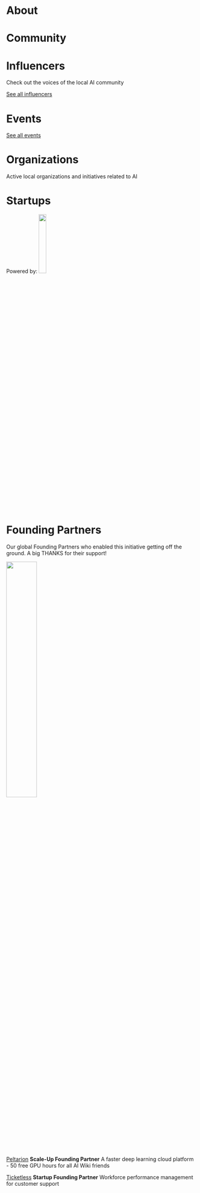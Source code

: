 




<div class=CityPageSpecific>

<div class=status>

</div>

# About

<!-- ADMINS SHOULD WRITE OVERVIEW FOR CITIES IN <div class=overview> SECTION OF ABOUT

    First line of overview should have information of ambassador for specific city. 
    You can find  format HERE:

    <strong>CONTACT: [Ambassador name](Link to ambassador profile(MUST HAVE http OR https)) </strong>

    You can copy this and change ambassador name and link accordingly!
 -->

<div class=overview>

</div>

<div class=status>

</div>

</div>

# Community
<div class=groups>

</div>

# Influencers
Check out the voices of the local AI community
<div class=influencers>

</div>

[See all influencers](./community)
# Events
<div class=events>

</div>

[See all events](./events)

<!-- WHEN ADDING NEW ORGANIZATIONS PLEASE FOLLOW THIS SCHEMA
#### Organization_Name
Organization_Category
**Organizer:** Name_Of_Organization_Leader
Link_To_Organization's_Website_or_Page
**Description:** Organization's_Description
NOT FOLLOWING THIS SCHEMA WILL RESULT IN INACCURACY IN DATABASE SO BE CAREFUL!
EVERY CHARACTER LIKE # AND * ARE VITAL, SO WE ADVISE YOU TO COPY THE SCHEMA AND JUST FILL IN THE DATA IN POSITION
BETWEEN EVERY ORGANIZATION SCHEMA SHOULD BE BLANK LINE -->

# Organizations
Active local organizations and initiatives related to AI
<div class=organizations>

</div>

# Startups

<div class=logoCB>
Powered by: <a href="https://crunchbase.com/"><img src="/images/Crunchbase_logo_crop.png" style="width:20%;"/></a>
</div>
<div class=startups>


</div>


# Founding Partners

Our global Founding Partners who enabled this initiative getting off the ground. A big THANKS for their support!
<div class=partners>
<img src="/images/PartnersForV1.png" style="width:40%">

[Peltarion](https://peltarion.com/signup/)
<strong>Scale-Up Founding Partner</strong>
A faster deep learning cloud platform - 50 free GPU hours for all AI Wiki friends

[Ticketless](https://ticketless.ai/)
<strong>Startup Founding Partner</strong>
Workforce performance management for customer support

</div>
